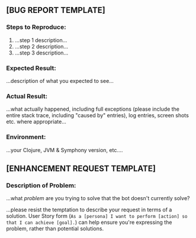 ## [BUG REPORT TEMPLATE]

### Steps to Reproduce:
 1. ...step 1 description...
 2. ...step 2 description...
 3. ...step 3 description...

### Expected Result:
...description of what you expected to see...

### Actual Result:
...what actually happened, including full exceptions (please include the entire stack trace, including "caused by" entries), log entries, screen shots etc. where appropriate...

### Environment:
...your Clojure, JVM & Symphony version, etc....

## [ENHANCEMENT REQUEST TEMPLATE]
### Description of Problem:
...what *problem* are you trying to solve that the bot doesn't currently solve?

...please resist the temptation to describe your request in terms of a solution.  User Story form (```As a [persona] I want to perform [action] so that I can achieve [goal].```) can help ensure you're expressing the problem, rather than potential solutions.
